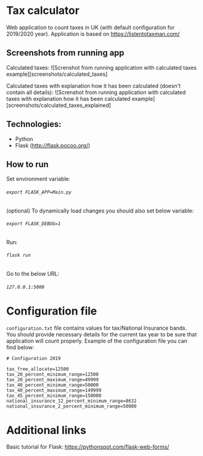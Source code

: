 # Tax calculator

Web application to count taxes in UK (with default configuration for 2019/2020 year). Application is based on https://listentotaxman.com/

## Screenshots from running app

Calculated taxes:
![Screnshot from running application with calculated taxes example][screenshots/calculated_taxes]


Calculated taxes with explanation how it has been calculated (doesn't contain all details):
![Screnshot from running application with calculated taxes with explanation how it has been calculated example][screenshots/calculated_taxes_explained]

## Technologies:
- Python
- Flask (http://flask.pocoo.org/)

## How to run
Set environment variable:
###### `export FLASK_APP=Main.py`
(optional) To dynamically load changes you should also set below variable:
###### `export FLASK_DEBUG=1`

Run:
###### `flask run`

Go to the below URL:
###### `127.0.0.1:5000`

# Configuration file
`configuration.txt` file contains values for tax/National Insurance bands. You should provide necessary details for the current tax year to be sure that application will count properly. Example of the configuration file you can find below:

```
# Configuration 2019

tax_free_allocate=12500
tax_20_percent_minimum_range=12500
tax_20_percent_maximum_range=49999
tax_40_percent_minimum_range=50000
tax_40_percent_maximum_range=149999
tax_45_percent_minimum_range=150000
national_insurance_12_percent_minimum_range=8632
national_insurance_2_percent_minimum_range=50000
```

# Additional links
Basic tutorial for Flask:
https://pythonspot.com/flask-web-forms/
